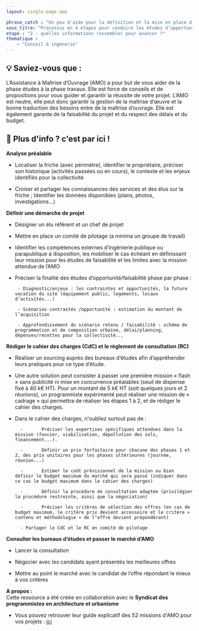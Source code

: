 ```yaml
---
layout: single-page-app

phrase_catch : "Un peu d'aide pour la définition et la mise en place d’une première mission d’AMO"
sous_titre: "Processus en 4 etapes pour conduire les études d’opportunité et de faisabilité d’un projet de réhabilitation de friche."
etape : "2 - quelles informations rassembler pour avancer ?"
thematique :
    - "Conseil & ingénerie"
---
```

  
## 💡 Saviez-vous que :  
  
L’Assistance à Maîtrise d’Ouvrage (AMO) a pour but de vous aider de la phase études à la phase travaux. Elle est force de conseils et de propositions pour vous guider et garantir la réussite de votre projet.
L’AMO est neutre, elle peut donc garantir la gestion de la maîtrise d’œuvre et la bonne traduction des besoins entre de la maîtrise d’ouvrage.  Elle est également garante de la faisabilité du projet et du respect des délais et du budget.



## 🚀 Plus d'info ? c'est par ici !  
  
**Analyse préalable**

- Localiser la friche (avec périmètre), identifier le propriétaire, préciser son historique (activités passées ou en cours), le contexte et les enjeux identifiés pour la collectivité  

- Croiser et partager les connaissances des services et des élus sur la friche ; Identifier les données disponibles (plans, photos, investigations...)

**Définir une démarche de projet**

- Désigner un élu référent et un chef de projet

- Mettre en place un comité de pilotage (a minima un groupe de travail)

- Identifier les compétences externes d’ingénierie publique ou parapublique à disposition, les mobiliser le cas échéant en définissant leur mission pour les études de faisabilité et les limites avec la mission attendue de l’AMO

- Préciser la finalité des études d’opportunité/faisabilité phase par phase :

       - Diagnostic/enjeux : les contraintes et opportunités, la future vocation du site (équipement public, logements, locaux d’activités...)

       - Scénarios contrastés /opportunité : estimation du montant de l’acquisition

       - Approfondissement du scénario retenu / faisabilité : schéma de programmation et de composition urbaine, délai/planning, dépenses/recettes pour la collectivité...

**Rédiger le cahier des charges (CdC) et le règlement de consultation (RC)**

- Réaliser un sourcing auprès des bureaux d’études afin d’appréhender leurs pratiques pour ce type d’étude.

- Une autre solution peut consister à passer une première mission « flash » sans publicité ni mise en concurrence préalables (seuil de dispense fixé à 40 k€ HT). Pour un montant de 5 k€ HT (soit quelques jours et 2 réunions), un programmiste expérimenté peut réaliser une mission de « cadrage » qui permettra de réaliser les étapes 1 à 2, et de rédiger le cahier des charges.

- Dans le cahier des charges, n'oubliez surtout pas de : 

        -   	Préciser les expertises spécifiques attendues dans la mission (foncier, viabilisation, dépollution des sols, financement...). 

        -   	Définir un prix forfaitaire pour chacune des phases 1 et 2, des prix unitaires pour les phases ultérieures (journée, réunion...)

        -   	Estimer le coût prévisionnel de la mission ou bien définir le budget maximum du marché qui sera passé (indiquer dans ce cas le budget maximum dans le cahier des charges)

        -   	Définir la procédure de consultation adaptée (privilégier la procédure restreinte, ainsi que la négociation)

        -   	Préciser les critères de sélection des offres (en cas de budget maximum, le critère prix devient accessoire et le critère « contenu et méthodologie » de l’offre devient prépondérant)

        - Partager le CdC et le RC en comité de pilotage

**Consulter les bureaux d’études et passer le marché d’AMO**

- Lancer la consultation

- Négocier avec les candidats ayant présentés les meilleures offres

- Mettre au point le marché avec le candidat de l’offre répondant le mieux à vos critères

  
**A propos :**  
Cette ressource a été créée en collaboration avec le **Syndicat des programmistes en architecture et urbanisme**

- Vous pouvez retrouver leur guide explicatif des 52 missions d'AMO pour vos projets : [ici](https://www.choisirsonamo.fr/)  
